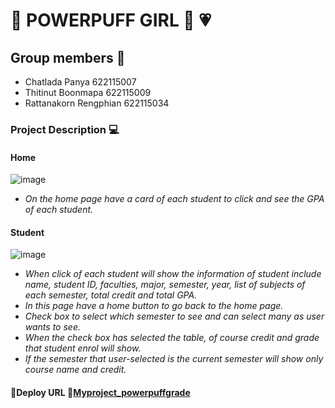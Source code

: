  :blue_heart: POWERPUFF GIRL :green_heart:  :heartpulse:
===============
 ## Group members :speech_balloon:
- Chatlada Panya 622115007
- Thitinut Boonmapa 622115009
- Rattanakorn Rengphian 622115034

 ### Project Description :computer:
#### **Home**
![image](https://user-images.githubusercontent.com/86364342/149662352-9d120e89-df88-4555-9624-073b30d54874.png)
- _On the home page have a card of each student to click and see the GPA of each student._
#### **Student**
![image](https://user-images.githubusercontent.com/86364342/149662509-95a9158c-3533-49c9-b36a-20c9f5634800.png)
- _When click of each student will show the information of student include name, student ID, faculties, major, semester, year, list of subjects of each semester, total credit and total GPA._
- _In this page have a home button to go back to the home page._
- _Check box to select which semester to see and can select many as user wants to see._
- _When the check box has selected the table, of course credit and grade that student enrol will show._
- _If the semester that user-selected is the current semester will show only course name and credit._

#### :mega:Deploy URL  :tulip:[Myproject_powerpuffgrade](https://imthitinat.github.io/powerpuff-project/)
